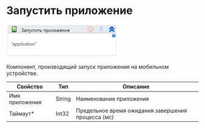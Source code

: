 # Запустить приложение

![](<../../../.gitbook/assets/image (75).png>)

Компонент, производящий запуск приложения на мобильном устройстве.

| Свойство       | Тип    | Описание                                           |
| -------------- | ------ | -------------------------------------------------- |
| Имя приложения | String | Наименование приложения                            |
| Таймаут\*      | Int32  | Предельное время ожидания завершения процесса (мс) |

